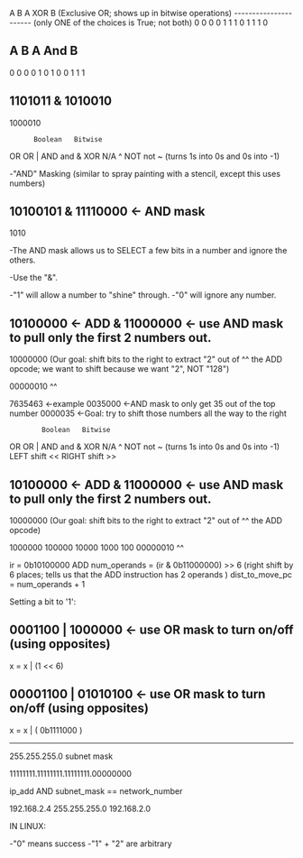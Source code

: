 A   B          A XOR B    (Exclusive OR; shows up in bitwise operations)
----------------------    (only ONE of the choices is True; not both)
0   0             0
0   1             1
1   0             1
1   1             0




A   B          A And B
----------------------
0   0             0
0   1             0
1   0             0
1   1             1

  1101011
& 1010010
---------
  1000010


          Boolean   Bitwise
OR          OR         |
AND         and        &
XOR         N/A        ^
NOT         not        ~  (turns 1s into 0s and 0s into -1)


-"AND" Masking (similar to spray painting with a stencil, except this uses numbers)

  10100101
& 11110000   <- AND mask
-----------
  1010

-The AND mask allows us to SELECT a few bits in a number and ignore the others.

-Use the "&".

-"1" will allow a number to "shine" through.
-"0" will ignore any number.


  10100000   <- ADD
& 11000000   <- use AND mask to pull only the first 2 numbers out.
-----------
  10000000   (Our goal: shift bits to the right to extract "2" out of 
  ^^          the ADD opcode; we want to shift because we want "2", NOT
              "128")

  00000010
        ^^

  7635463   <-example
  0035000   <-AND mask to only get 35 out of the top number
  0000035   <-Goal: try to shift those numbers all the way to the right

            Boolean   Bitwise
OR          OR         |
AND         and        &
XOR         N/A        ^
NOT         not        ~  (turns 1s into 0s and 0s into -1)
LEFT shift             <<
RIGHT shift            >>

  10100000   <- ADD
& 11000000   <- use AND mask to pull only the first 2 numbers out.
-----------
  10000000   (Our goal: shift bits to the right to extract "2" out of 
  ^^          the ADD opcode)

   1000000
    100000
     10000
      1000
       100
  00000010
        ^^

ir = 0b10100000   ADD
num_operands = (ir & 0b11000000) >> 6 (right shift by 6 places; tells                                          us that the ADD instruction has                                         2 operands )
dist_to_move_pc = num_operands + 1



Setting a bit to '1':

  0001100
| 1000000   <- use OR mask to turn on/off (using opposites)
-----------
x = x | (1 << 6)


  00001100
| 01010100   <- use OR mask to turn on/off (using opposites)
-----------
x = x | ( 0b1111000 )


-------------------------------------------------------------
255.255.255.0 subnet mask

11111111.11111111.11111111.00000000

ip_add AND subnet_mask == network_number

192.168.2.4
255.255.255.0
192.168.2.0


IN LINUX:

-"0" means success
-"1" + "2" are arbitrary


